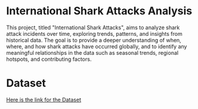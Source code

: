 # International Shark Attacks Analysis
This project, titled "International Shark Attacks", aims to analyze shark attack incidents over time, exploring trends, patterns, and insights from historical data. The goal is to provide a deeper understanding of when, where, and how shark attacks have occurred globally, and to identify any meaningful relationships in the data such as seasonal trends, regional hotspots, and contributing factors.

# Dataset
[Here is the link for the Dataset](https://www.sharkattackfile.net/incidentlog.htm)
